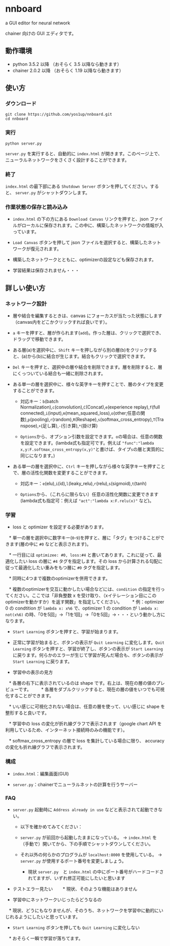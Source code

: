 # nnboard
a GUI editor for neural network

chainer 向けの GUI エディタです。

## 動作環境
* python 3.5.2 以降 （おそらく 3.5 以降なら動きます）
* chainer 2.0.2 以降 （おそらく 1.19 以降なら動きます）

## 使い方
### ダウンロード
```
git clone https://github.com/yos1up/nnboard.git
cd nnboard
```

### 実行
```
python server.py
```
`server.py` を実行すると、自動的に `index.html` が開きます。このページ上で、ニューラルネットワークをさくさく設計することができます。

### 終了

`index.html` の最下部にある `Shutdown Server` ボタンを押してください。すると、 `server.py` がシャットダウンします。

### 作業状態の保存と読み込み

* `index.html` の下の方にある `Download Canvas` リンクを押すと、json ファイルがローカルに保存されます。この中に、構築したネットワークの情報が入っています。

* `Load Canvas` ボタンを押して json ファイルを選択すると、構築したネットワークが復元されます。

* 構築したネットワークとともに、optimizerの設定なども保存されます。

* 学習結果は保存されません・・・


<!-- `server.py` automatically opens `index.html`; in this page you can edit neural networks on GUI.
Press `Shutdown Server` button in the page to shutdown `server.py`. Otherwise `server.py` continues running. -->


## 詳しい使い方
### ネットワーク設計

* 層や結合を編集するときは、canvas にフォーカスが当たった状態にします（canvas内をどこかクリックすれば良いです）。

* `a` キーを押すと、層が作られます(`add`)。作った層は、クリックで選択でき、ドラッグで移動できます。

* ある層(a)を選択中に、`Shift` キーを押しながら別の層(b)をクリックすると、(a)から(b)に結合が生じます。結合もクリックで選択できます。

* `Del` キーを押すと、選択中の層や結合を削除できます。層を削除すると、層にくっついている結合も一緒に削除されます。

* ある単一の層を選択中に、様々な英字キーを押すことで、層のタイプを変更することができます。

    * 対応キー：`b`(batch Normalization),`c`(convolution),`C`(Concat),`e`(experience replay),`f`(full connected),`i`(input),`m`(mean_squared_loss),`o`(other;任意の関数),`p`(pooling),`r`(random),`R`(Reshape),`s`(softmax_cross_entropy),`T`(Transpose),`+`(足し算),`-`(引き算),`*`(掛け算)

    * `Options`から、オプション引数を設定できます。`o`の場合は、任意の関数を設定できます。(lambda式も指定可です。例えば `"func":"lambda x,y:F.softmax_cross_entropy(x,y)"`と書けば、タイプ`s`の層と実質的に同じになります。)

* ある単一の層を選択中に、`Ctrl` キーを押しながら様々な英字キーを押すことで、層の活性化関数を変更することができます。

    * 対応キー：`e`(elu),`i`(id),`l`(leaky_relu),`r`(relu),`s`(sigmoid),`t`(tanh)

    * `Options`から、（これらに限らない）任意の活性化関数に変更できます(lambda式も指定可：例えば `"act":"lambda x:F.relu(x)"` など)。


### 学習

* loss と optimizer を設定する必要があります。

    * 単一の層を選択中に数字キー(`0`-`9`)を押すと、層に「タグ」をつけることができます(層の中に `#0` などと表示されます)。
    
    * 一行目には `optimizee: #0, loss:#4` と書いてあります。これに従って、最適化したい loss の層に `#4` タグを指定します。その loss から計算される勾配に従って最適化したい重みをもつ層に `#0` タグを指定します。
    
    * 同時に4つまで複数のoptimizerを併用できます。
    
    * 複数のoptimizerを交互に動かしたい場合などには、`condition` の指定を行ってください。ここでは「非負整数 x を受け取り、（xイテレーション目にこのoptimizerを動かすか）を返す関数」を指定してください。
        * 例：optimizer 0 の condtition が `lambda x: x%6` で、optimizer 1 の condition が `lambda x: not(x%6)` の時、「0を5回」→「1を1回」→「0を5回」→・・・という動かし方になります。

* `Start Learning` ボタンを押すと、学習が始まります。

* 正常に学習が始まると、ボタンの表示が `Quit Learning` に変化します。`Quit Learning` ボタンを押すと、学習が終了し、ボタンの表示が `Start Learning` に戻ります。何らかのエラーが生じて学習が死んだ場合も、ボタンの表示が `Start Learning` に戻ります。

* 学習中の表示の見方

    * 各層の右下に表示されているのは shape です。右上は、現在の層の値のプレビューです。
    
    * 各層をダブルクリックすると、現在の層の値をいつでも可視化することができます。

    * いい感じに可視化されない場合は、任意の層を使って、いい感じに shape を整形すると良いです。
    
    * 学習中の loss の変化が折れ線グラフで表示されます（google chart API を利用しているため、インターネット接続時のみの機能です）。
    
    * softmax_cross_entropy の層で loss を集計している場合に限り、 accuracy の変化も折れ線グラフで表示されます。
    
### 構成

* `index.html`：編集画面(GUI)

* `server.py`：chainerでニューラルネットの計算を行うサーバー

### FAQ

* `server.py` 起動時に `Address already in use` などと表示されて起動できない。

    * 以下を確かめてみてください：

    * `server.py` が前回から起動したままになっている。 → `index.html` を（手動で）開いてから、下の手順でシャットダウンしてください。

    * それ以外の何らかのプログラムが `localhost:8000` を使用している。 → `server.py` が使用するポート番号を変更しましょう。

        * 現状 `server.py`　と `index.html` の中にポート番号がハードコードされてますが、いずれ修正可能にしたいと思います

* テストエラー見たい
    
    * 現状、そのような機能はありません
    
* 学習中にネットワークいじったらどうなるの

    * 現状、どうにもなりませんが、そのうち、ネットワークを学習中に動的にいじれるようにしたいと思っています。

* `Start Learning` ボタンを押しても `Quit Learning` に変化しない

    * おそらく一瞬で学習が落ちてます。






